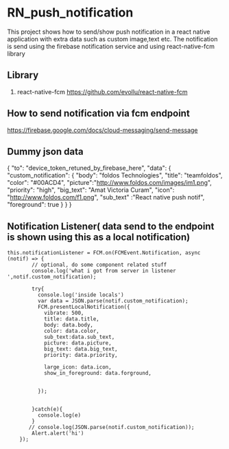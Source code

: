 # RN_push_notification
 This project shows how to send/show push notification in a react native application with extra data such as custom image,text etc. The notification is send using the firebase notification service and using react-native-fcm library

## Library
1) react-native-fcm
   https://github.com/evollu/react-native-fcm
   
## How to send notification via fcm endpoint
   https://firebase.google.com/docs/cloud-messaging/send-message
   
## Dummy json data
   
   {
    "to": "device_token_retuned_by_firebase_here",
    "data": {
      "custom_notification": {
        "body": "foldos Technologies",
        "title": "teamfoldos",
        "color": "#00ACD4",
        "picture":"http://www.foldos.com/images/im1.png",
        "priority": "high",
        "big_text": "Amat Victoria Curam",
        "icon": "http://www.foldos.com/f1.png",
        "sub_text" :"React native push notif",
        "foreground": true
      }
    }
  }
  
  ## Notification Listener( data send to the endpoint is shown using this as a local notification)
  
    this.notificationListener = FCM.on(FCMEvent.Notification, async (notif) => {
            // optional, do some component related stuff
            console.log('what i got from server in listener ',notif.custom_notification);

            try{
              console.log('inside locals')
              var data = JSON.parse(notif.custom_notification);
              FCM.presentLocalNotification({
                vibrate: 500,
                title: data.title,
                body: data.body,
                color: data.color,
                sub_text:data.sub_text,
                picture: data.picture,
                big_text: data.big_text,
                priority: data.priority,
                
                large_icon: data.icon,
                show_in_foreground: data.forground,
               
                
              });
      

            }catch(e){
              console.log(e)
            }
           // console.log(JSON.parse(notif.custom_notification));
            Alert.alert('hi')
        });
